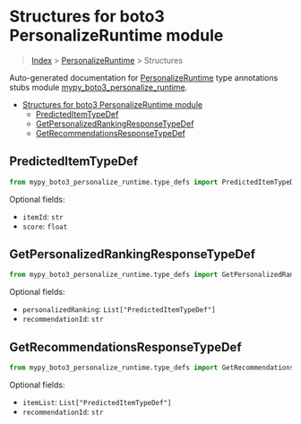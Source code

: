 # Structures for boto3 PersonalizeRuntime module

> [Index](../index.md) > [PersonalizeRuntime](./index.md) > Structures

Auto-generated documentation for [PersonalizeRuntime](https://boto3.amazonaws.com/v1/documentation/api/latest/reference/services/personalize-runtime.html#PersonalizeRuntime)
type annotations stubs module [mypy_boto3_personalize_runtime](https://pypi.org/project/mypy-boto3-personalize-runtime/).

- [Structures for boto3 PersonalizeRuntime module](#structures-for-boto3-personalizeruntime-module)
  - [PredictedItemTypeDef](#predicteditemtypedef)
  - [GetPersonalizedRankingResponseTypeDef](#getpersonalizedrankingresponsetypedef)
  - [GetRecommendationsResponseTypeDef](#getrecommendationsresponsetypedef)

## PredictedItemTypeDef

```python
from mypy_boto3_personalize_runtime.type_defs import PredictedItemTypeDef
```




Optional fields:
- `itemId`: `str`
- `score`: `float`


## GetPersonalizedRankingResponseTypeDef

```python
from mypy_boto3_personalize_runtime.type_defs import GetPersonalizedRankingResponseTypeDef
```




Optional fields:
- `personalizedRanking`: `List["PredictedItemTypeDef"]`
- `recommendationId`: `str`


## GetRecommendationsResponseTypeDef

```python
from mypy_boto3_personalize_runtime.type_defs import GetRecommendationsResponseTypeDef
```




Optional fields:
- `itemList`: `List["PredictedItemTypeDef"]`
- `recommendationId`: `str`

